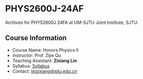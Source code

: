 # PHYS2600J-24AF
Archives for PHYS2600J 24FA at UM-SJTU Joint Institute, SJTU.

## Course Information
- Course Name: Honors Physics II
- Instructor: Prof. Zijie Qu
- Teaching Assistant: <strong>Zixiang Lin</strong>
- Syllabus: [Syllabus](https://github.com/Dzsyang/PHYS2600J-24FA/blob/main/Syllabus%20for%20Honor%20Physics%20%E2%85%A1.pdf)
- Contact: linzixiang@sjtu.edu.cn
